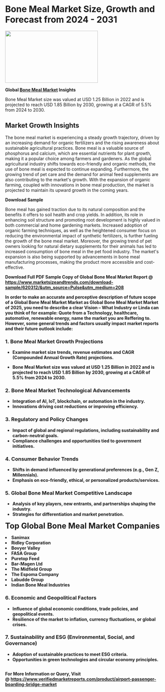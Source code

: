 <H1>Bone Meal Market Size, Growth and Forecast from 2024 - 2031</H1><img class="aligncenter size-medium wp-image-584254" src="https://thirdeyenews.in/wp-content/uploads/2024/09/Global-Market-Research-300x168.jpeg" alt="" width="300" height="168" /><p><strong>Global&nbsp;<a href="https://www.marketsizeandtrends.com/download-sample/620312/&amp;utm_source=Pulse&amp;utm_medium=208">Bone Meal Market</a> Insights</strong></p><p>Bone Meal Market size was valued at USD 1.25 Billion in 2022 and is projected to reach USD 1.85 Billion by 2030, growing at a CAGR of 5.5% from 2024 to 2030.</p><p><h2>Market Growth Insights</h2> <p>The bone meal market is experiencing a steady growth trajectory, driven by an increasing demand for organic fertilizers and the rising awareness about sustainable agricultural practices. Bone meal is a valuable source of phosphorus and calcium, which are essential nutrients for plant growth, making it a popular choice among farmers and gardeners. As the global agricultural industry shifts towards eco-friendly and organic methods, the use of bone meal is expected to continue expanding. Furthermore, the growing trend of pet care and the demand for animal feed supplements are also contributing to the market's growth. With the expansion of organic farming, coupled with innovations in bone meal production, the market is projected to maintain its upward growth in the coming years.</p> <p><strong>Download Sample</strong></p> <p>Bone meal has gained traction due to its natural composition and the benefits it offers to soil health and crop yields. In addition, its role in enhancing soil structure and promoting root development is highly valued in both commercial and home gardening markets. Increased adoption of organic farming techniques, as well as the heightened consumer focus on reducing the environmental impact of synthetic fertilizers, is further fueling the growth of the bone meal market. Moreover, the growing trend of pet owners looking for natural dietary supplements for their animals has led to increased consumption of bone meal in the pet food industry. The market's expansion is also being supported by advancements in bone meal manufacturing processes, making the product more accessible and cost-effective. <p><strong></p><p><span class=""><strong>Download Full PDF Sample Copy of Global Bone Meal Market Report</strong> @ <a href="https://www.marketsizeandtrends.com/download-sample/620312/&amp;utm_source=Pulse&amp;utm_medium=208" target="_blank">https://www.marketsizeandtrends.com/download-sample/620312/&amp;utm_source=Pulse&amp;utm_medium=208</a></span></p><p>In order to make an accurate and perceptive description of future scope of a Global&nbsp;Bone Meal Market Market as Global&nbsp;Bone Meal Market Market of 2025, you need to describe a clear Vision &ndash; What Industry or Linda can you think of for example: Quote from a Technology, healthcare, automotive, renewable energy, name the market you are Reffering to. However, some general trends and factors usually impact market reports and their future outlook include:</p><h3>1.&nbsp;<strong>Bone Meal Market Growth Projections</strong></h3><ul><li>Examine market size trends, revenue estimates and CAGR (Compounded Annual Growth Rate) projections.</li><li><p>Bone Meal Market size was valued at USD 1.25 Billion in 2022 and is projected to reach USD 1.85 Billion by 2030, growing at a CAGR of 5.5% from 2024 to 2030.</p></li></ul><h3>2.&nbsp;<strong>Bone Meal Market Technological Advancements</strong></h3><ul><li>Integration of AI, IoT, blockchain, or automation in the industry.</li><li>Innovations driving cost reductions or improving efficiency.</li></ul><h3>3.&nbsp;<strong>Regulatory and Policy Changes</strong></h3><ul><li>Impact of global and regional regulations, including sustainability and carbon-neutral goals.</li><li>Compliance challenges and opportunities tied to government initiatives.</li></ul><h3>4.&nbsp;<strong>Consumer Behavior Trends</strong></h3><ul><li>Shifts in demand influenced by generational preferences (e.g., Gen Z, Millennials).</li><li>Emphasis on eco-friendly, ethical, or personalized products/services.</li></ul><h3>5.&nbsp;<strong>Global Bone Meal Market Competitive Landscape</strong></h3><ul><li>Analysis of key players, new entrants, and partnerships shaping the industry.</li><li>Strategies for differentiation and market penetration.</li></ul><p data-pm-slice="1 1 []"><span style="color: inherit; font-family: inherit; font-size: 25px;">Top Global Bone Meal Market Companies</span></p><div class="" data-test-id=""><p><li>Sanimax</li><li> Ridley Corporation</li><li> Bovyer Valley</li><li> FASA Group</li><li> Puretop Feed</li><li> Bar-Magen Ltd</li><li> The Midfield Group</li><li> The Espoma Company</li><li> Labudde Group</li><li> Indian Bone Meal Industries</li></p></div><h3>6.&nbsp;<strong>Economic and Geopolitical Factors</strong></h3><ul><li>Influence of global economic conditions, trade policies, and geopolitical events.</li><li>Resilience of the market to inflation, currency fluctuations, or global crises.</li></ul><h3>7.&nbsp;<strong>Sustainability and ESG (Environmental, Social, and Governance)</strong></h3><ul><li>Adoption of sustainable practices to meet ESG criteria.</li><li>Opportunities in green technologies and circular economy principles.</li></ul><h2><strong style="font-size: 14px;">For More Information or Query, Visit @&nbsp;</strong><a style="background-color: #ffffff; font-size: 14px;" href="https://www.marketsizeandtrends.com/report/bone-meal-market/" target="_blank">https://www.verifiedmarketreports.com/product/airport-passenger-boarding-bridge-market</a></h2>
